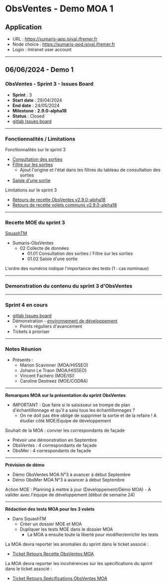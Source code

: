 # ObsVentes - Demo MOA 1

## Application 

- URL : https://sumaris-app.isival.ifremer.fr
- Node choice : https://sumaris-pod.isival.ifremer.fr
- Login : Intranet user account

---

## 06/06/2024 - Demo 1

### ObsVentes - Sprint 3 - Issues Board

- **Sprint** : 3
- **Start date** : 29/04/2024
- **End date** : 24/05/2024
- **Milestone** : **2.9.0-alpha18**
- **Status** : Closed
- [gitlab Issues board](https://gitlab.ifremer.fr/sih-public/sumaris/sumaris-app/-/boards/873?label_name[]=OBSVENTES&milestone_title=2.9.3-alpha18)

---

### Fonctionnalités / Limitations

Fonctionnalités sur le sprint 3
- [Consultation des sorties](https://gitlab.ifremer.fr/sih-public/sumaris/sumaris-doc/-/blob/master/projects/obsvente/spe/collecte_de_donnees.md#sorties
  )
- [Filtre sur les sorties](https://gitlab.ifremer.fr/sih-public/sumaris/sumaris-doc/-/blob/master/projects/obsvente/spe/collecte_de_donnees.md#sorties--filtres)
  - Ajout l'origine et l'état dans les filtres du tableau de consultation des sorties
- [Saisie d'une sortie](https://gitlab.ifremer.fr/sih-public/sumaris/sumaris-doc/-/blob/master/projects/obsvente/spe/collecte_de_donnees.md#sortie--d%C3%A9tails)


Limitations sur le sprint 3
- [Retours de recette ObsVentes v2.9.0-alpha18](https://gitlab.ifremer.fr/sih-public/sumaris/sumaris-app/-/issues/589)
- [Retours de recette volets communs v2.9.0-alpha18](https://gitlab.ifremer.fr/sih-public/sumaris/sumaris-app/-/issues/596)

---

### Recette MOE du sprint 3 

[SquashTM](http://visi-common-squash.ifremer.fr:8080/squash/login)

- Sumaris-ObsVentes
  - 02 Collecte de données
     * 01.01 Consultation des sorties / Filtre sur les sorties
     * 01.02 Saisie d'une sortie

L'ordre des numéros indique l'importance des tests (1 : cas nominaux)

---

### Demonstration du contenu du sprint 3 d'ObsVentes

---

### Sprint 4 en cours

- [gitlab Issues board](https://gitlab.ifremer.fr/sih-public/sumaris/sumaris-app/-/boards/873?label_name[]=OBSVENTES&milestone_title=2.9.19)
- Démonstration - [environnement de développement](https://obsmer.sumaris.net)
  - Points réguliers d'avancement 
- Tickets à prioriser

---

### Notes Réunion

- Présents :
  - Marion Scavinner (MOA/HISSEO)
  - Johann Le Traon (MOA/HISSEO)
  - Vincent Fachéro (MOE/ISI)
  - Caroline Destreez (MOE/CODRA)

---

**Remarques MOA sur la présentation du sprint ObsVentes**
- IMPORTANT : Que faire si le saisisseur se trompe de plan d'échantillonnage et qu'il a saisi tous les échantillonnages ?
  - On ne doit pas être obligé de supprimer la sortie et de la refaire ! A étudier côté MOE/Equipe de développement

Souhait de la MOA : convier les correspondants de façade 
- Prévoir une démonstration en Septembre
- ObsVentes : 4 correspondants de façade
- ObsMer : 4 correspondants de façade

---

**Prévision de démo** 
- Démo ObsVentes MOA N°3 à avancer à début Septembre
- Démo ObsMer MOA N°3 à avancer à début Septembre

Action MOE : Planning à mettre à jour (Développement/Démo MOA) - A valider avec l'équipe de développement (début de semaine 24)

---

**Rédaction des tests MOA pour les 3 volets**
- Dans SquashTM
  - Créer un dossier MOE et MOA
  - Dupliquer les tests MOE dans le dossier MOA
    - La MOA a ensuite toute la liberté pour modifier/enrichir les tests

La MOA devra reporter les anomalies du sprint dans le ticket associé :
- [Ticket Retours Recette ObsVentes MOA](https://gitlab.ifremer.fr/sih-public/sumaris/sumaris-app/-/issues/614)

La MOA devra reporter les incohérences sur les spécifications du sprint dans le ticket associé :
- [Ticket Retours Spécifications ObsVentes MOA](https://gitlab.ifremer.fr/sih-public/sumaris/sumaris-app/-/issues/616)





